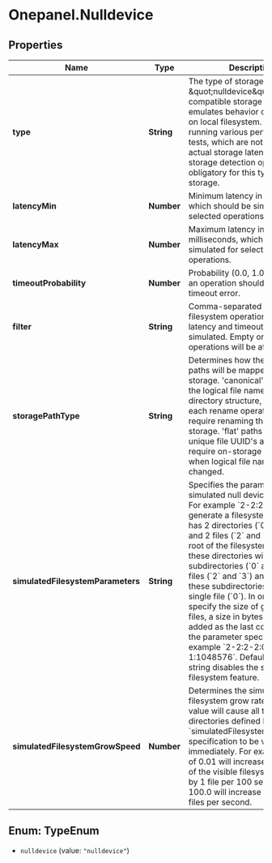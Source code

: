 # Onepanel.Nulldevice

## Properties
Name | Type | Description | Notes
------------ | ------------- | ------------- | -------------
**type** | **String** | The type of storage.  &#x60;type &#x3D; \&quot;nulldevice\&quot;&#x60;  POSIX compatible storage which emulates behavior of &#x60;/dev/null&#x60; on local filesystem. Allows running various performance tests, which are not impacted by actual storage latency. Skip storage detection option is obligatory for this type of storage.  | 
**latencyMin** | **Number** | Minimum latency in milliseconds, which should be simulated for selected operations.  | [optional] 
**latencyMax** | **Number** | Maximum latency in milliseconds, which should be simulated for selected operations.  | [optional] 
**timeoutProbability** | **Number** | Probability (0.0, 1.0), with which an operation should return a timeout error.  | [optional] [default to 0.0]
**filter** | **String** | Comma-separated list of filesystem operations, for which latency and timeout should be simulated. Empty or &#39;*&#39; mean all operations will be affected.  | [optional] [default to &#39;*&#39;]
**storagePathType** | **String** | Determines how the logical file paths will be mapped on the storage. &#39;canonical&#39; paths reflect the logical file names and directory structure, however each rename operation will require renaming the files on the storage. &#39;flat&#39; paths are based on unique file UUID&#39;s and do not require on-storage rename when logical file name is changed.  | [optional] [default to &#39;canonical&#39;]
**simulatedFilesystemParameters** | **String** | Specifies the parameters for a simulated null device filesystem. For example &#x60;2-2:2-2:0-1&#x60; will generate a filesystem tree which has 2 directories (&#x60;0&#x60; and &#x60;1&#x60;) and 2 files (&#x60;2&#x60; and &#x60;3&#x60;) in the root of the filesystem, each of these directories will have 2 subdirectories (&#x60;0&#x60; and &#x60;1&#x60;) and 2 files (&#x60;2&#x60; and &#x60;3&#x60;) and each of these subdirectories has only a single file (&#x60;0&#x60;). In order to specify the size of generated files, a size in bytes needs to be added as the last component of the parameter specification, for example &#x60;2-2:2-2:0-1:1048576&#x60;. Default empty string disables the simulated filesystem feature.  | [optional] [default to &#39;&#39;]
**simulatedFilesystemGrowSpeed** | **Number** | Determines the simulated filesystem grow rate. Default 0.0 value will cause all the files and directories defined by the &#x60;simulatedFilesystemParameters&#x60; specification to be visible immediately. For example value of 0.01 will increase the number of the visible filesystem entries by 1 file per 100 seconds, while 100.0 will increase it by 100 files per second.  | [optional] [default to 0.0]


<a name="TypeEnum"></a>
## Enum: TypeEnum


* `nulldevice` (value: `"nulldevice"`)




